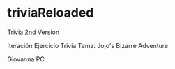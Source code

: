 # triviaReloaded
Trivia 2nd Version


Iteración Ejercicio Trivia
Tema: Jojo's Bizarre Adventure


Giovanna PC

